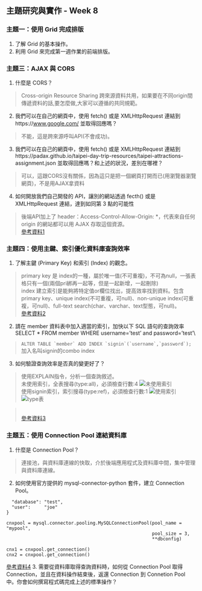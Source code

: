 ## 主題研究與實作 - Week 8
### 主題一：使用 Grid 完成排版
1. 了解 Grid 的基本操作。
2. 利用 Grid 來完成第一週作業的前端排版。


### 主題三：AJAX 與 CORS
1. 什麼是 CORS？
>  Cross-origin Resource Sharing 跨來源資料共用，如果要在不同origin間傳遞資料的話,要怎麼做,大家可以遵循的共同規範。
2. 我們可以在自己的網頁中，使用 fetch() 或是 XMLHttpRequest 連結到https://www.google.com/ 並取得回應嗎？
> 不能，這是跨來源呼叫API(不會成功)。
3.  我們可以在自己的網頁中，使用 fetch() 或是 XMLHttpRequest 連結到https://padax.github.io/taipei-day-trip-resources/taipei-attractions-assignment.json 並取得回應嗎？和上述的狀況，差別在哪裡？
> 可以，這跟CORS沒有關係，因為這只是把一個網頁打開而已(用瀏覽器瀏覽網頁)，不是用AJAX拿資料
4.  如何開放我們自己開發的 API，讓別的網站透過 fecth() 或是 XMLHttpRequest 連結，達到如同第 3 點的可能性
>後端API加上了 header：Access-Control-Allow-Origin: *，代表來自任何 origin 的網站都可以用 AJAX 存取這個資源。
<br> [參考資料1](https://blog.huli.tw/2021/02/19/cors-guide-1/)

### 主題四：使用主鍵、索引優化資料庫查詢效率
1. 了解主鍵 (Primary Key) 和索引 (Index) 的觀念。
>primary key 是 index的一種，屬於唯一值(不可重複)，不可為null，一張表格只有一個(兩個pri綁再一起等，但是一起新增，一起刪除)
><br>index 建立索引是能夠將特定值or欄位找出，提高效率找到資料。包含primary key、unique index(不可重複，可null)、non-unique index(可重複，可null)、full-text search(char、varchar、text型態，可null)。
><br> [參考資料2](https://medium.com/@michael80402/mysql%E7%B4%A2%E5%BC%95-e002f707a5f4)
2. 請在 member 資料表中加入適當的索引，加快以下 SQL 語句的查詢效率 SELECT * FROM member WHERE username=’test’ and password=’test’\
>```ALTER TABLE `member` ADD INDEX `signin`(`username`,`password`);``` 
><br>加入名叫signin的combo index
3. 如何驗證查詢效率是否真的變更好了？
>使用EXPLAIN指令，分析一個查詢敘述。
><br>未使用索引，全表搜尋(type:all)，必須檢查行數:4
>![未使用索引](https://user-images.githubusercontent.com/94620926/155064354-cddd9038-5d2f-4f39-a23a-9ab3fb1227ad.png)
><br>使用signin索引，索引搜尋(type:ref)，必須檢查行數:1
>![使用索引](https://user-images.githubusercontent.com/94620926/155064416-10cc26bd-069d-489e-bc0f-085f8f9e0ee3.png)
>![type表](https://user-images.githubusercontent.com/94620926/155064836-51882065-d2db-4402-b0cf-383bb4044e56.png)

><br>[參考資料3](http://n.sfs.tw/content/index/10376)

### 主題五：使用 Connection Pool 連結資料庫
1. 什麼是 Connection Pool？
>連接池，與資料庫連線的快取，介於後端應用程式及資料庫中間，集中管理與資料庫連線。
2. 如何使用官方提供的 mysql-connector-python 套件，建立 Connection Pool。
```dbconfig = {
  "database": "test",
  "user":     "joe"
}

cnxpool = mysql.connector.pooling.MySQLConnectionPool(pool_name = "mypool",
                                                      pool_size = 3,
                                                      **dbconfig)
```
```
cnx1 = cnxpool.get_connection()
cnx2 = cnxpool.get_connection()
```
[參考資料4](https://dev.mysql.com/doc/connector-python/en/connector-python-connection-pooling.html)
3. 需要從資料庫取得查詢資料時，如何從 Connection Pool 取得 Connection，並且在資料操作結束後，返還 Connection 到 Connetion Pool 中。你會如何撰寫程式碼完成上述的標準操作？
